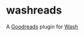 # washreads
A [Goodreads](https://goodreads.com) plugin for [Wash](https://github.com/puppetlabs/wash)
